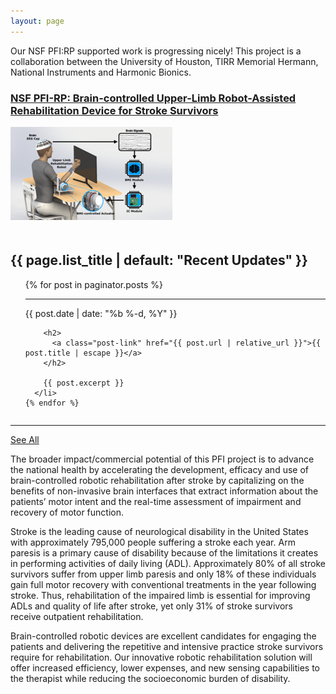 ```yaml
---
layout: page
---
```

Our NSF PFI:RP supported work is progressing nicely! This project is a collaboration between the University of Houston, TIRR Memorial Hermann, National Instruments and Harmonic Bionics.

<h3><a href="https://nsf.gov/awardsearch/showAward?AWD_ID=1827769&HistoricalAwards=false">NSF PFI-RP: Brain-controlled Upper-Limb Robot-Assisted Rehabilitation Device for Stroke Survivors</a></h3>

<img src="/assets/newfigure.png" alt="Test" />

<div class="post-thing" >
 <h2 style="padding-top:20px;" class="post-list-heading">{{ page.list_title | default: "Recent Updates" }}</h2>
 <ul class="post-list">
    {% for post in paginator.posts %}
      <hr>
      <li style="overflow: auto;">
        <span class="post-meta">{{ post.date | date: "%b %-d, %Y" }}</span>

        <h2>
          <a class="post-link" href="{{ post.url | relative_url }}">{{ post.title | escape }}</a>
        </h2>

        {{ post.excerpt }}
      </li>
    {% endfor %}
  </ul>
  <hr>
<a href="/updates/" class="archive">See All </a>
  </div>


The broader impact/commercial potential of this PFI project is to advance the national health by accelerating the development, efficacy and use of brain-controlled robotic rehabilitation after stroke by capitalizing on the benefits of non-invasive brain interfaces that extract information about the patients’ motor intent and the real-time assessment of impairment and recovery of motor function.




Stroke is the leading cause of neurological disability in the United States with approximately 795,000 people suffering a stroke each year. Arm paresis is a primary cause of disability because of the limitations it creates in performing activities of daily living (ADL). Approximately 80% of all stroke survivors suffer from upper limb paresis and only 18% of these individuals gain full motor recovery with conventional treatments in the year following stroke. Thus, rehabilitation of the impaired limb is essential for improving ADLs and quality of life after stroke, yet only 31% of stroke survivors receive outpatient rehabilitation.



Brain-controlled robotic devices are excellent candidates for engaging the patients and delivering the repetitive and intensive practice stroke survivors require for rehabilitation. Our innovative robotic rehabilitation solution will offer increased efficiency, lower expenses, and new sensing capabilities to the therapist while reducing the socioeconomic burden of disability.
<br>
